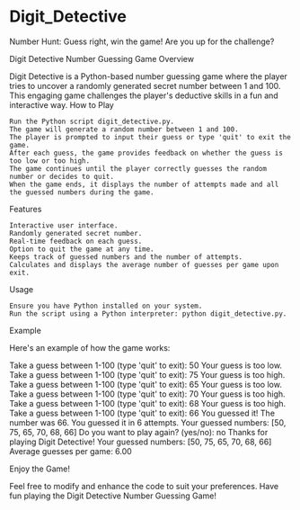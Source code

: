 # Digit_Detective
Number Hunt: Guess right, win the game! Are you up for the challenge?

Digit Detective Number Guessing Game
Overview

Digit Detective is a Python-based number guessing game where the player tries to uncover a randomly generated secret number between 1 and 100. This engaging game challenges the player's deductive skills in a fun and interactive way.
How to Play

    Run the Python script digit_detective.py.
    The game will generate a random number between 1 and 100.
    The player is prompted to input their guess or type 'quit' to exit the game.
    After each guess, the game provides feedback on whether the guess is too low or too high.
    The game continues until the player correctly guesses the random number or decides to quit.
    When the game ends, it displays the number of attempts made and all the guessed numbers during the game.

Features

    Interactive user interface.
    Randomly generated secret number.
    Real-time feedback on each guess.
    Option to quit the game at any time.
    Keeps track of guessed numbers and the number of attempts.
    Calculates and displays the average number of guesses per game upon exit.

Usage

    Ensure you have Python installed on your system.
    Run the script using a Python interpreter: python digit_detective.py.

Example

Here's an example of how the game works:

Take a guess between 1-100 (type 'quit' to exit): 50
Your guess is too low.
Take a guess between 1-100 (type 'quit' to exit): 75
Your guess is too high.
Take a guess between 1-100 (type 'quit' to exit): 65
Your guess is too low.
Take a guess between 1-100 (type 'quit' to exit): 70
Your guess is too high.
Take a guess between 1-100 (type 'quit' to exit): 68
Your guess is too high.
Take a guess between 1-100 (type 'quit' to exit): 66
You guessed it! The number was 66. You guessed it in 6 attempts.
Your guessed numbers: [50, 75, 65, 70, 68, 66]
Do you want to play again? (yes/no): no
Thanks for playing Digit Detective!
Your guessed numbers: [50, 75, 65, 70, 68, 66]
Average guesses per game: 6.00

Enjoy the Game!

Feel free to modify and enhance the code to suit your preferences. Have fun playing the Digit Detective Number Guessing Game!
